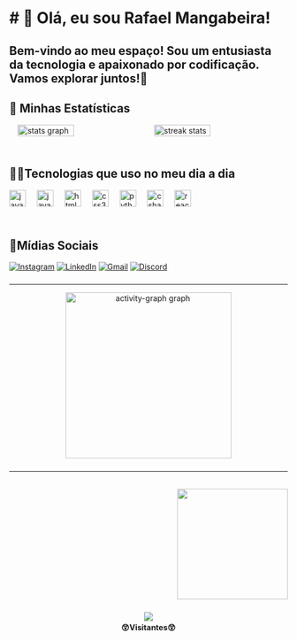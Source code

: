 <h1 align="left"># 👋 Olá, eu sou Rafael Mangabeira!</h1>

<h2>Bem-vindo ao meu espaço! Sou um entusiasta da tecnologia e apaixonado por codificação. Vamos explorar juntos!🎉</h2>

###

###
🚀 Minhas Estatísticas
--
<div style="display: flex; justify-content: center; align-items: center; gap: 20px;">
  <img src="https://github-readme-stats.vercel.app/api?username=RafaelManga&hide_title=false&hide_rank=false&show_icons=true&include_all_commits=true&count_private=true&disable_animations=false&theme=dracula&locale=en&hide_border=false&order=1" alt="stats graph" style="width: 45%; max-width: 300px; height: auto;" />
  <img src="https://github-readme-streak-stats.herokuapp.com/?user=RafaelManga&theme=dracula&hide_border=false" alt="streak stats" style="width: 45%; max-width: 300px; height: auto;" />
</div>





  
 


###



###
<br>👨‍💻Tecnologias que uso no meu dia a dia
------------------
<div align="left">
  <img src="https://cdn.jsdelivr.net/gh/devicons/devicon/icons/java/java-original.svg" height="30" alt="java logo"  />
  <img width="12" />
  <img src="https://cdn.jsdelivr.net/gh/devicons/devicon/icons/javascript/javascript-original.svg" height="30" alt="javascript logo"  />
  <img width="12" />
  <img src="https://cdn.jsdelivr.net/gh/devicons/devicon/icons/html5/html5-original.svg" height="30" alt="html5 logo"  />
  <img width="12" />
  <img src="https://cdn.jsdelivr.net/gh/devicons/devicon/icons/css3/css3-original.svg" height="30" alt="css3 logo"  />
  <img width="12" />
  <img src="https://cdn.jsdelivr.net/gh/devicons/devicon/icons/python/python-original.svg" height="30" alt="python logo"  />
  <img width="12" />
  <img src="https://cdn.jsdelivr.net/gh/devicons/devicon/icons/csharp/csharp-original.svg" height="30" alt="csharp logo"  />
  <img width="12" />
  <img src="https://cdn.jsdelivr.net/gh/devicons/devicon/icons/react/react-original.svg" height="30" alt="react logo"  />
</div>

###
<br>📱Mídias Sociais
---------------------

[![Instagram](https://img.shields.io/badge/Instagram-E4405F?style=for-the-badge&logo=instagram&logoColor=white)](https://www.instagram.com/rafael_mangabeira_?igsh=YTZjcG1vaHk5d25s)
[![LinkedIn](https://img.shields.io/badge/LinkedIn-0077B5?style=for-the-badge&logo=linkedin&logoColor=white)](https://www.linkedin.com/in/rafael-mangabeira-135b7b322?utm_source=share&utm_campaign=share_via&utm_content=profile&utm_medium=android_app)
[![Gmail](https://img.shields.io/badge/Gmail-E4405F?style=for-the-badge&logo=gmail&logoColor=white)](mailto:rmsrafael06@gmail.com)
[![Discord](https://img.shields.io/badge/Discord-7289DA?style=for-the-badge&logo=discord&logoColor=white)](https://discord.com/users/1233611722787393628)


###
------------------------------------------------------
<div align="center">
  <img src="https://github-readme-activity-graph.vercel.app/graph?username=RafaelManga&radius=16&theme=react&area=true&order=5" height="300" alt="activity-graph graph"  />
</div>

###
----------------------------------------
<br clear="both">

<div align="right">
  
  <img height="200" src="https://www.bing.com/th/id/OGC.a4e4a17be63d294f14a10f31b7ad1660?pid=1.7&rurl=https%3a%2f%2fmedia.giphy.com%2fmedia%2fJIX9t2j0ZTN9S%2fgiphy.gif&ehk=h%2bO6rjpSLjoJXWHzGh8QTkndpAyhoeJFuQe%2bzLna0ag%3d"  />
</div>

###

<div align="center">
  <img src="https://profile-counter.glitch.me/Ratomato/count.svg?"  />
 <Strong> <br>😲Visitantes😲</Strong>
</div>

###

